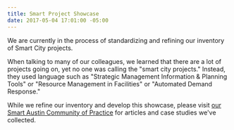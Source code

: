 ```yaml
---
title: Smart Project Showcase
date: 2017-05-04 17:01:00 -05:00
---
```


We are currently in the process of standardizing and refining our inventory of Smart City projects.

When talking to many of our colleagues, we learned that there are a lot of projects going on, yet no one was calling the "smart city projects." Instead, they used language such as "Strategic Management Information & Planning Tools" or "Resource Management in Facilities" or "Automated Demand Response."

While we refine our inventory and develop this showcase, please visit [our Smart Austin Community of Practice](https://smartaustin.bloomfire.com/) for articles and case studies we've collected.